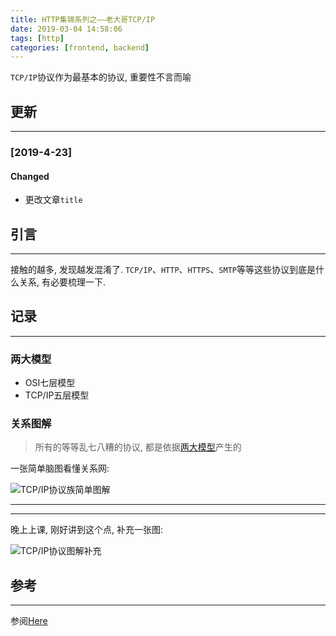```yaml
---
title: HTTP集锦系列之——老大哥TCP/IP
date: 2019-03-04 14:58:06
tags: [http]
categories: [frontend, backend]
---
```


`TCP/IP`协议作为最基本的协议, 重要性不言而喻


<!-- more -->


## 更新

------

### [2019-4-23]

#### Changed

- 更改文章`title`

## 引言

------

接触的越多, 发现越发混淆了. `TCP/IP`、`HTTP`、`HTTPS`、`SMTP`等等这些协议到底是什么关系, 有必要梳理一下.

## 记录

------

### 两大模型

- OSI七层模型
- TCP/IP五层模型

### 关系图解

> 所有的等等乱七八糟的协议, 都是依据[两大模型](#两大模型)产生的

一张简单脑图看懂关系网:

![TCP/IP协议族简单图解](https://oos.blog.yyge.top/2019/3/4/HTTP-%E8%80%81%E5%A4%A7%E5%93%A5TCP-IP/images/1.png?imageView2/0/q/75|watermark/2/text/6Ziz5ZOl5bCP56uZ/font/5b6u6L2v6ZuF6buR/fontsize/440/fill/IzE4OTBGRg==/dissolve/100/gravity/SouthEast/dx/10/dy/10|imageslim)

-------------------------------------------
-------------------------------------------

晚上上课, 刚好讲到这个点, 补充一张图:

![TCP/IP协议图解补充](https://oos.blog.yyge.top/2019/3/4/HTTP-%E8%80%81%E5%A4%A7%E5%93%A5TCP-IP/images/2.png?imageView2/0/q/75|watermark/2/text/6Ziz5ZOl5bCP56uZ/font/5b6u6L2v6ZuF6buR/fontsize/440/fill/IzE4OTBGRg==/dissolve/100/gravity/SouthEast/dx/10/dy/10|imageslim)

## 参考

------

参阅[Here](http://www.runoob.com/tcpip/tcpip-protocols.html)